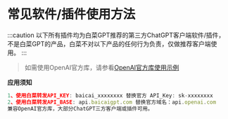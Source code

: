 # 常见软件/插件使用方法
:::caution
以下所有插件均为白菜GPT推荐的第三方ChatGPT客户端软件/插件，不是白菜GPT的产品，白菜不对以下产品的任何行为负责，仅做推荐客户端使用。
:::
>如需使用OpenAI官方库，请参看[OpenAI官方库使用示例](https://doc.baicaigpt.com/doc-3711097)

**应用须知**

```js
1、使用白菜转发API_KEY: baicai_xxxxxxxx 替换官方 API_Key: sk-xxxxxxxx
2、使用白菜转发API_BASE: api.baicaigpt.com 替换官方域名：api.openai.com
兼容OpenAI官方库，大部分ChatGPT三方客户端或插件可用。
```
